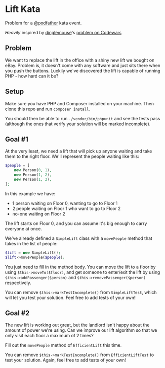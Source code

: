 # Lift Kata

Problem for a [@podfather](https://github.com/podfather) kata event.

_Heavily_ inspired by [dinglemouse](https://www.codewars.com/users/dinglemouse)'s [problem on Codewars](http://www.codewars.com/kata/the-lift/)

## Problem

We want to replace the lift in the office with a shiny new lift we bought on eBay.  Problem is, it doesn't come with any software and just sits there when you push the buttons.  Luckily we've discovered the lift is capable of running PHP - how hard can it be?

## Setup

Make sure you have PHP and Composer installed on your machine.  Then clone this repo and run `composer install`.

You should then be able to run `./vendor/bin/phpunit` and see the tests pass (although the ones that verify your solution will be marked incomplete).

## Goal #1

At the very least, we need a lift that will pick up anyone waiting and take them to the right floor.  We'll represent the people waiting like this:

```php
$people = [
    new Person(0, 1),
    new Person(1, 2),
    new Person(1, 2),
];
```

In this example we have:

- 1 person waiting on Floor 0, wanting to go to Floor 1
- 2 people waiting on Floor 1 who want to go to Floor 2
- no-one waiting on Floor 2

The lift starts on Floor 0, and you can assume it's big enough to carry everyone at once.

We've already defined a `SimpleLift` class with a `movePeople` method that takes in the list of people:

```php
$lift = new SimpleLift();
$lift->movePeople($people);
```

You just need to fill in the method body.  You can move the lift to a floor by using `$this->moveTo($floor)`, and get someone to enter/exit the lift by using `$this->addPassenger($person)` and `$this->removePassenger($person)` respectively.

You can remove `$this->markTestIncomplete()` from `SimpleLiftTest`, which will let you test your solution.  Feel free to add tests of your own!

## Goal #2

The new lift is working out great, but the landlord isn't happy about the amount of power we're using.  Can we improve our lift algorithm so that we only visit each floor a maximum of 2 times?

Fill out the `movePeople` method of `EfficientLift` this time.

You can remove `$this->markTestIncomplete()` from `EfficientLiftTest` to test your solution.  Again, feel free to add tests of your own!
